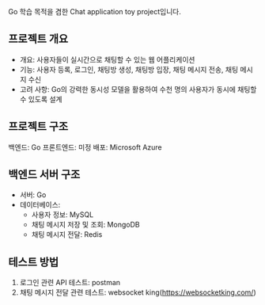 Go 학습 목적을 겸한 Chat application toy project입니다.

## 프로젝트 개요

- 개요: 사용자들이 실시간으로 채팅할 수 있는 웹 어플리케이션
- 기능: 사용자 등록, 로그인, 채팅방 생성, 채팅방 입장, 채팅 메시지 전송, 채팅 메시지 수신
- 고려 사항: Go의 강력한 동시성 모델을 활용하여 수천 명의 사용자가 동시에 채팅할 수 있도록 설계

## 프로젝트 구조

백엔드: Go
프론트엔드: 미정
배포: Microsoft Azure

## 백엔드 서버 구조

- 서버: Go
- 데이터베이스: 
    - 사용자 정보: MySQL
    - 채팅 메시지 저장 및 조회: MongoDB
    - 채팅 메시지 전달: Redis

## 테스트 방법

1. 로그인 관련 API 테스트: postman
2. 채팅 메시지 전달 관련 테스트: websocket king(https://websocketking.com/)